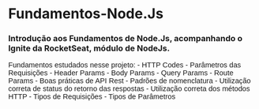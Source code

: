 # Fundamentos-Node.Js

### Introdução aos Fundamentos de Node.Js, acompanhando o Ignite da RocketSeat, módulo de NodeJs.

<span style="font-family: 'Poppins', sans-serif;font-size:11pt">
Fundamentos estudados nesse projeto:
- HTTP Codes
- Parâmetros das Requisições
 - Header Params
 - Body Params
 - Query Params
 - Route Params
- Boas práticas de API Rest
 - Padrões de nomenclatura
 - Utilização correta de status do retorno das respostas
 - Utilização correta dos métodos HTTP
- Tipos de Requisições
- Tipos de Parâmetros
</span>
